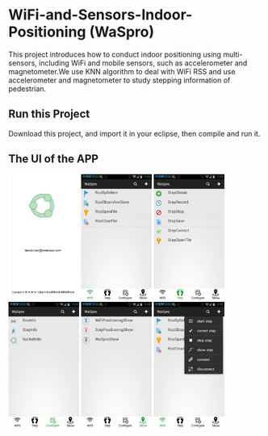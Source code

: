 # WiFi-and-Sensors-Indoor-Positioning (WaSpro)
This project introduces how to conduct indoor positioning using multi-sensors, including WiFi and mobile sensors, such as accelerometer and magnetometer.We use KNN algorithm to deal with WiFi RSS and use accelerometer and magnetometer to study stepping information of pedestrian.

## Run this Project  
Download this project, and import it in your eclipse, then compile and run it.

## The UI of the APP
<img src="res/drawable/splash_image.jpg" width="140" height="250">  <img src="res/drawable/wifi_image.jpg" width="140" height="250">  <img src="res/drawable/step_image.jpg" width="140" height="250">  <img src="res/drawable/configure_image.jpg" width="140" height="250">   <img src="res/drawable/show_image.jpg" width="140" height="250">  <img src="res/drawable/menu_image.jpg" width="140" height="250">
